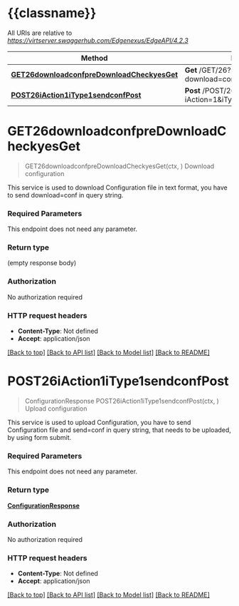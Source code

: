 # {{classname}}

All URIs are relative to *https://virtserver.swaggerhub.com/Edgenexus/EdgeAPI/4.2.3*

Method | HTTP request | Description
------------- | ------------- | -------------
[**GET26downloadconfpreDownloadCheckyesGet**](ConfigurationApi.md#GET26downloadconfpreDownloadCheckyesGet) | **Get** /GET/26?download&#x3D;conf&amp;preDownloadCheck&#x3D;yes | Download configuration
[**POST26iAction1iType1sendconfPost**](ConfigurationApi.md#POST26iAction1iType1sendconfPost) | **Post** /POST/26?iAction&#x3D;1&amp;iType&#x3D;1&amp;send&#x3D;conf | Upload configuration

# **GET26downloadconfpreDownloadCheckyesGet**
> GET26downloadconfpreDownloadCheckyesGet(ctx, )
Download configuration

This service is used to download Configuration file in text format, you have to send download=conf in query string. 

### Required Parameters
This endpoint does not need any parameter.

### Return type

 (empty response body)

### Authorization

No authorization required

### HTTP request headers

 - **Content-Type**: Not defined
 - **Accept**: application/json

[[Back to top]](#) [[Back to API list]](../README.md#documentation-for-api-endpoints) [[Back to Model list]](../README.md#documentation-for-models) [[Back to README]](../README.md)

# **POST26iAction1iType1sendconfPost**
> ConfigurationResponse POST26iAction1iType1sendconfPost(ctx, )
Upload configuration

This service is used to upload Configuration, you have to send Configuration file and send=conf in query string, that needs to be uploaded, by using form submit. 

### Required Parameters
This endpoint does not need any parameter.

### Return type

[**ConfigurationResponse**](Configuration_Response.md)

### Authorization

No authorization required

### HTTP request headers

 - **Content-Type**: Not defined
 - **Accept**: application/json

[[Back to top]](#) [[Back to API list]](../README.md#documentation-for-api-endpoints) [[Back to Model list]](../README.md#documentation-for-models) [[Back to README]](../README.md)

